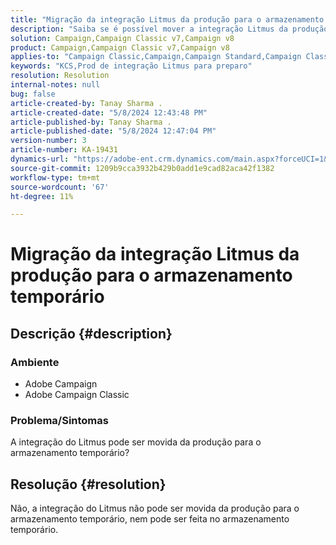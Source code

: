 ```yaml
---
title: "Migração da integração Litmus da produção para o armazenamento temporário"
description: "Saiba se é possível mover a integração Litmus da produção para o armazenamento temporário."
solution: Campaign,Campaign Classic v7,Campaign v8
product: Campaign,Campaign Classic v7,Campaign v8
applies-to: "Campaign Classic,Campaign,Campaign Standard,Campaign Classic v7,Campaign v8"
keywords: "KCS,Prod de integração Litmus para preparo"
resolution: Resolution
internal-notes: null
bug: false
article-created-by: Tanay Sharma .
article-created-date: "5/8/2024 12:43:48 PM"
article-published-by: Tanay Sharma .
article-published-date: "5/8/2024 12:47:04 PM"
version-number: 3
article-number: KA-19431
dynamics-url: "https://adobe-ent.crm.dynamics.com/main.aspx?forceUCI=1&pagetype=entityrecord&etn=knowledgearticle&id=242a3698-380d-ef11-9f8a-6045bd026dc7"
source-git-commit: 1209b9cca3932b429b0add1e9cad82aca42f1382
workflow-type: tm+mt
source-wordcount: '67'
ht-degree: 11%

---
```


# Migração da integração Litmus da produção para o armazenamento temporário

## Descrição {#description}


### Ambiente

- Adobe Campaign
- Adobe Campaign Classic


### Problema/Sintomas

A integração do Litmus pode ser movida da produção para o armazenamento temporário?


## Resolução {#resolution}


Não, a integração do Litmus não pode ser movida da produção para o armazenamento temporário, nem pode ser feita no armazenamento temporário.
